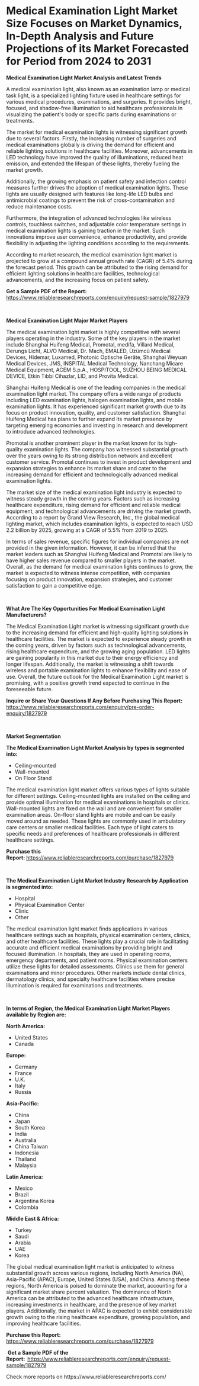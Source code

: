 <p><h1>Medical Examination Light Market Size Focuses on Market Dynamics, In-Depth Analysis and Future Projections of its Market Forecasted for Period from 2024 to 2031</h1></p><p><strong>Medical Examination Light Market Analysis and Latest Trends</strong></p>
<p><p>A medical examination light, also known as an examination lamp or medical task light, is a specialized lighting fixture used in healthcare settings for various medical procedures, examinations, and surgeries. It provides bright, focused, and shadow-free illumination to aid healthcare professionals in visualizing the patient's body or specific parts during examinations or treatments.</p><p>The market for medical examination lights is witnessing significant growth due to several factors. Firstly, the increasing number of surgeries and medical examinations globally is driving the demand for efficient and reliable lighting solutions in healthcare facilities. Moreover, advancements in LED technology have improved the quality of illuminations, reduced heat emission, and extended the lifespan of these lights, thereby fueling the market growth.</p><p>Additionally, the growing emphasis on patient safety and infection control measures further drives the adoption of medical examination lights. These lights are usually designed with features like long-life LED bulbs and antimicrobial coatings to prevent the risk of cross-contamination and reduce maintenance costs.</p><p>Furthermore, the integration of advanced technologies like wireless controls, touchless switches, and adjustable color temperature settings in medical examination lights is gaining traction in the market. Such innovations improve user convenience, enhance productivity, and provide flexibility in adjusting the lighting conditions according to the requirements.</p><p>According to market research, the medical examination light market is projected to grow at a compound annual growth rate (CAGR) of 5.4% during the forecast period. This growth can be attributed to the rising demand for efficient lighting solutions in healthcare facilities, technological advancements, and the increasing focus on patient safety.</p></p>
<p><strong>Get a Sample PDF of the Report:&nbsp;</strong> <a href="https://www.reliableresearchreports.com/enquiry/request-sample/1827979">https://www.reliableresearchreports.com/enquiry/request-sample/1827979</a></p>
<p>&nbsp;</p>
<p><strong>Medical Examination Light Major Market Players</strong></p>
<p><p>The medical examination light market is highly competitive with several players operating in the industry. Some of the key players in the market include Shanghai Huifeng Medical, Promotal, medifa, Villard Medical, Derungs Licht, ALVO Medical, Dr. Mach, EMALED, Üzümcü Medical Devices, Hidemar, Luxamed, Photonic Optische Geräte, Shanghai Weyuan Medical Devices, JMS, INSPITAL Medical Technology, Nanchang Micare Medical Equipment, ACEM S.p.A., HOSPITOOL, SUZHOU BEING MEDICAL DEVICE, Etkin Tıbbi Cihazlar, LID, and Provita Medical.</p><p>Shanghai Huifeng Medical is one of the leading companies in the medical examination light market. The company offers a wide range of products including LED examination lights, halogen examination lights, and mobile examination lights. It has experienced significant market growth due to its focus on product innovation, quality, and customer satisfaction. Shanghai Huifeng Medical has plans to further expand its market presence by targeting emerging economies and investing in research and development to introduce advanced technologies.</p><p>Promotal is another prominent player in the market known for its high-quality examination lights. The company has witnessed substantial growth over the years owing to its strong distribution network and excellent customer service. Promotal continues to invest in product development and expansion strategies to enhance its market share and cater to the increasing demand for efficient and technologically advanced medical examination lights.</p><p>The market size of the medical examination light industry is expected to witness steady growth in the coming years. Factors such as increasing healthcare expenditure, rising demand for efficient and reliable medical equipment, and technological advancements are driving the market growth. According to a report by Grand View Research, Inc., the global medical lighting market, which includes examination lights, is expected to reach USD 2.2 billion by 2025, growing at a CAGR of 5.5% from 2019 to 2025.</p><p>In terms of sales revenue, specific figures for individual companies are not provided in the given information. However, it can be inferred that the market leaders such as Shanghai Huifeng Medical and Promotal are likely to have higher sales revenue compared to smaller players in the market. Overall, as the demand for medical examination lights continues to grow, the market is expected to witness intense competition, with companies focusing on product innovation, expansion strategies, and customer satisfaction to gain a competitive edge.</p></p>
<p>&nbsp;</p>
<p><strong>What Are The Key Opportunities For Medical Examination Light Manufacturers?</strong></p>
<p><p>The Medical Examination Light market is witnessing significant growth due to the increasing demand for efficient and high-quality lighting solutions in healthcare facilities. The market is expected to experience steady growth in the coming years, driven by factors such as technological advancements, rising healthcare expenditure, and the growing aging population. LED lights are gaining popularity in this market due to their energy efficiency and longer lifespan. Additionally, the market is witnessing a shift towards wireless and portable examination lights to enhance flexibility and ease of use. Overall, the future outlook for the Medical Examination Light market is promising, with a positive growth trend expected to continue in the foreseeable future.</p></p>
<p><strong>Inquire or Share Your Questions If Any Before Purchasing This Report:</strong> <a href="https://www.reliableresearchreports.com/enquiry/pre-order-enquiry/1827979">https://www.reliableresearchreports.com/enquiry/pre-order-enquiry/1827979</a></p>
<p>&nbsp;</p>
<p><strong>Market Segmentation</strong></p>
<p><strong>The Medical Examination Light Market Analysis by types is segmented into:</strong></p>
<p><ul><li>Ceiling-mounted</li><li>Wall-mounted</li><li>On Floor Stand</li></ul></p>
<p><p>The medical examination light market offers various types of lights suitable for different settings. Ceiling-mounted lights are installed on the ceiling and provide optimal illumination for medical examinations in hospitals or clinics. Wall-mounted lights are fixed on the wall and are convenient for smaller examination areas. On-floor stand lights are mobile and can be easily moved around as needed. These lights are commonly used in ambulatory care centers or smaller medical facilities. Each type of light caters to specific needs and preferences of healthcare professionals in different healthcare settings.</p></p>
<p><strong>Purchase this Report:&nbsp;</strong><a href="https://www.reliableresearchreports.com/purchase/1827979">https://www.reliableresearchreports.com/purchase/1827979</a></p>
<p>&nbsp;</p>
<p><strong>The Medical Examination Light Market Industry Research by Application is segmented into:</strong></p>
<p><ul><li>Hospital</li><li>Physical Examination Center</li><li>Clinic</li><li>Other</li></ul></p>
<p><p>The medical examination light market finds applications in various healthcare settings such as hospitals, physical examination centers, clinics, and other healthcare facilities. These lights play a crucial role in facilitating accurate and efficient medical examinations by providing bright and focused illumination. In hospitals, they are used in operating rooms, emergency departments, and patient rooms. Physical examination centers utilize these lights for detailed assessments. Clinics use them for general examinations and minor procedures. Other markets include dental clinics, dermatology clinics, and specialty healthcare facilities where precise illumination is required for examinations and treatments.</p></p>
<p>&nbsp;</p>
<p><strong>In terms of Region, the Medical Examination Light Market Players available by Region are:</strong></p>
<p>
    <p> <strong> North America: </strong>
        <ul>
            <li>United States</li>
            <li>Canada</li>
        </ul>
        </p> 
    <p> <strong> Europe: </strong>
        <ul>
            <li>Germany</li>
            <li>France</li>
            <li>U.K.</li>
            <li>Italy</li>
            <li>Russia</li>
        </ul>
        </p> 
    <p> <strong> Asia-Pacific: </strong>
        <ul>
            <li>China</li>
            <li>Japan</li>
            <li>South Korea</li>
            <li>India</li>
            <li>Australia</li>
            <li>China Taiwan</li>
            <li>Indonesia</li>
            <li>Thailand</li>
            <li>Malaysia</li>
        </ul>
        </p> 
    <p> <strong> Latin America: </strong>
        <ul>
            <li>Mexico</li>
            <li>Brazil</li>
            <li>Argentina Korea</li>
            <li>Colombia</li>
        </ul>
        </p> 
    <p> <strong> Middle East & Africa: </strong>
        <ul>
            <li>Turkey</li>
            <li>Saudi</li>
            <li>Arabia</li>
            <li>UAE</li>
            <li>Korea</li>
        </ul>
    </p>
    </p>
<p><p>The global medical examination light market is anticipated to witness substantial growth across various regions, including North America (NA), Asia-Pacific (APAC), Europe, United States (USA), and China. Among these regions, North America is poised to dominate the market, accounting for a significant market share percent valuation. The dominance of North America can be attributed to the advanced healthcare infrastructure, increasing investments in healthcare, and the presence of key market players. Additionally, the market in APAC is expected to exhibit considerable growth owing to the rising healthcare expenditure, growing population, and improving healthcare facilities.</p></p>
<p><strong>Purchase this Report: </strong><a href="https://www.reliableresearchreports.com/purchase/1827979">https://www.reliableresearchreports.com/purchase/1827979</a></p>
<p>&nbsp;<strong>Get a Sample PDF of the Report:&nbsp;&nbsp;</strong><a href="https://www.reliableresearchreports.com/enquiry/request-sample/1827979">https://www.reliableresearchreports.com/enquiry/request-sample/1827979</a></p>
<p><strong></strong></p>
<p>Check more reports on https://www.reliableresearchreports.com/</p>